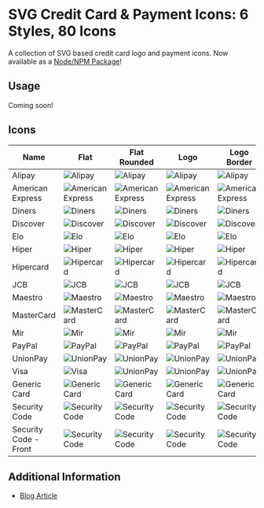 # SVG Credit Card & Payment Icons: 6 Styles, 80 Icons

A collection of SVG based credit card logo and payment icons. Now available as a [Node/NPM Package](https://github.com/aaronfagan/svg-credit-card-payment-icons/pkgs/npm/ccicons)!

## Usage
Coming soon!

## Icons

| Name                  | Flat                                                                                                       | Flat Rounded                                                                                                       | Logo                                                                                                       | Logo Border                                                                                                       | Mono                                                                                                       | Mono Outline                                                                                                       |
| --------------------- | ---------------------------------------------------------------------------------------------------------- | ------------------------------------------------------------------------------------------------------------------ | ---------------------------------------------------------------------------------------------------------- | ----------------------------------------------------------------------------------------------------------------- | ---------------------------------------------------------------------------------------------------------- | ------------------------------------------------------------------------------------------------------------------ |
| Alipay                | ![Alipay](https://github.com/aaronfagan/svg-credit-card-payment-icons/raw/main/flat/alipay.svg)            | ![Alipay](https://github.com/aaronfagan/svg-credit-card-payment-icons/raw/main/flat-rounded/alipay.svg)            | ![Alipay](https://github.com/aaronfagan/svg-credit-card-payment-icons/raw/main/logo/alipay.svg)            | ![Alipay](https://github.com/aaronfagan/svg-credit-card-payment-icons/raw/main/logo-border/alipay.svg)            | ![Alipay](https://github.com/aaronfagan/svg-credit-card-payment-icons/raw/main/mono/alipay.svg)            | ![Alipay](https://github.com/aaronfagan/svg-credit-card-payment-icons/raw/main/mono-outline/alipay.svg)            |
| American Express      | ![American Express](https://github.com/aaronfagan/svg-credit-card-payment-icons/raw/main/flat/amex.svg)    | ![American Express](https://github.com/aaronfagan/svg-credit-card-payment-icons/raw/main/flat-rounded/amex.svg)    | ![American Express](https://github.com/aaronfagan/svg-credit-card-payment-icons/raw/main/logo/amex.svg)    | ![American Express](https://github.com/aaronfagan/svg-credit-card-payment-icons/raw/main/logo-border/amex.svg)    | ![American Express](https://github.com/aaronfagan/svg-credit-card-payment-icons/raw/main/mono/amex.svg)    | ![American Express](https://github.com/aaronfagan/svg-credit-card-payment-icons/raw/main/mono-outline/amex.svg)    |
| Diners                | ![Diners](https://github.com/aaronfagan/svg-credit-card-payment-icons/raw/main/flat/diners.svg)            | ![Diners](https://github.com/aaronfagan/svg-credit-card-payment-icons/raw/main/flat-rounded/diners.svg)            | ![Diners](https://github.com/aaronfagan/svg-credit-card-payment-icons/raw/main/logo/diners.svg)            | ![Diners](https://github.com/aaronfagan/svg-credit-card-payment-icons/raw/main/logo-border/diners.svg)            | ![Diners](https://github.com/aaronfagan/svg-credit-card-payment-icons/raw/main/mono/diners.svg)            | ![Diners](https://github.com/aaronfagan/svg-credit-card-payment-icons/raw/main/mono-outline/diners.svg)            |
| Discover              | ![Discover](https://github.com/aaronfagan/svg-credit-card-payment-icons/raw/main/flat/discover.svg)        | ![Discover](https://github.com/aaronfagan/svg-credit-card-payment-icons/raw/main/flat-rounded/discover.svg)        | ![Discover](https://github.com/aaronfagan/svg-credit-card-payment-icons/raw/main/logo/discover.svg)        | ![Discover](https://github.com/aaronfagan/svg-credit-card-payment-icons/raw/main/logo-border/discover.svg)        | ![Discover](https://github.com/aaronfagan/svg-credit-card-payment-icons/raw/main/mono/discover.svg)        | ![Discover](https://github.com/aaronfagan/svg-credit-card-payment-icons/raw/main/mono-outline/discover.svg)        |
| Elo                   | ![Elo](https://github.com/aaronfagan/svg-credit-card-payment-icons/raw/main/flat/elo.svg)                  | ![Elo](https://github.com/aaronfagan/svg-credit-card-payment-icons/raw/main/flat-rounded/elo.svg)                  | ![Elo](https://github.com/aaronfagan/svg-credit-card-payment-icons/raw/main/logo/elo.svg)                  | ![Elo](https://github.com/aaronfagan/svg-credit-card-payment-icons/raw/main/logo-border/elo.svg)                  | ![Elo](https://github.com/aaronfagan/svg-credit-card-payment-icons/raw/main/mono/elo.svg)                  | ![Elo](https://github.com/aaronfagan/svg-credit-card-payment-icons/raw/main/mono-outline/elo.svg)                  |
| Hiper                 | ![Hiper](https://github.com/aaronfagan/svg-credit-card-payment-icons/raw/main/flat/hiper.svg)              | ![Hiper](https://github.com/aaronfagan/svg-credit-card-payment-icons/raw/main/flat-rounded/hiper.svg)              | ![Hiper](https://github.com/aaronfagan/svg-credit-card-payment-icons/raw/main/logo/hiper.svg)              | ![Hiper](https://github.com/aaronfagan/svg-credit-card-payment-icons/raw/main/logo-border/hiper.svg)              | ![Hiper](https://github.com/aaronfagan/svg-credit-card-payment-icons/raw/main/mono/hiper.svg)              | ![Hiper](https://github.com/aaronfagan/svg-credit-card-payment-icons/raw/main/mono-outline/hiper.svg)              |
| Hipercard             | ![Hipercard](https://github.com/aaronfagan/svg-credit-card-payment-icons/raw/main/flat/hipercard.svg)      | ![Hipercard](https://github.com/aaronfagan/svg-credit-card-payment-icons/raw/main/flat-rounded/hipercard.svg)      | ![Hipercard](https://github.com/aaronfagan/svg-credit-card-payment-icons/raw/main/logo/hipercard.svg)      | ![Hipercard](https://github.com/aaronfagan/svg-credit-card-payment-icons/raw/main/logo-border/hipercard.svg)      | ![Hipercard](https://github.com/aaronfagan/svg-credit-card-payment-icons/raw/main/mono/hipercard.svg)      | ![Hipercard](https://github.com/aaronfagan/svg-credit-card-payment-icons/raw/main/mono-outline/hipercard.svg)      |
| JCB                   | ![JCB](https://github.com/aaronfagan/svg-credit-card-payment-icons/raw/main/flat/jcb.svg)                  | ![JCB](https://github.com/aaronfagan/svg-credit-card-payment-icons/raw/main/flat-rounded/jcb.svg)                  | ![JCB](https://github.com/aaronfagan/svg-credit-card-payment-icons/raw/main/logo/jcb.svg)                  | ![JCB](https://github.com/aaronfagan/svg-credit-card-payment-icons/raw/main/logo-border/jcb.svg)                  | ![JCB](https://github.com/aaronfagan/svg-credit-card-payment-icons/raw/main/mono/jcb.svg)                  | ![JCB](https://github.com/aaronfagan/svg-credit-card-payment-icons/raw/main/mono-outline/jcb.svg)                  |
| Maestro               | ![Maestro](https://github.com/aaronfagan/svg-credit-card-payment-icons/raw/main/flat/maestro.svg)          | ![Maestro](https://github.com/aaronfagan/svg-credit-card-payment-icons/raw/main/flat-rounded/maestro.svg)          | ![Maestro](https://github.com/aaronfagan/svg-credit-card-payment-icons/raw/main/logo/maestro.svg)          | ![Maestro](https://github.com/aaronfagan/svg-credit-card-payment-icons/raw/main/logo-border/maestro.svg)          | ![Maestro](https://github.com/aaronfagan/svg-credit-card-payment-icons/raw/main/mono/maestro.svg)          | ![Maestro](https://github.com/aaronfagan/svg-credit-card-payment-icons/raw/main/mono-outline/maestro.svg)          |
| MasterCard            | ![MasterCard](https://github.com/aaronfagan/svg-credit-card-payment-icons/raw/main/flat/mastercard.svg)    | ![MasterCard](https://github.com/aaronfagan/svg-credit-card-payment-icons/raw/main/flat-rounded/mastercard.svg)    | ![MasterCard](https://github.com/aaronfagan/svg-credit-card-payment-icons/raw/main/logo/mastercard.svg)    | ![MasterCard](https://github.com/aaronfagan/svg-credit-card-payment-icons/raw/main/logo-border/mastercard.svg)    | ![MasterCard](https://github.com/aaronfagan/svg-credit-card-payment-icons/raw/main/mono/mastercard.svg)    | ![MasterCard](https://github.com/aaronfagan/svg-credit-card-payment-icons/raw/main/mono-outline/mastercard.svg)    |
| Mir                   | ![Mir](https://github.com/aaronfagan/svg-credit-card-payment-icons/raw/main/flat/mir.svg)                  | ![Mir](https://github.com/aaronfagan/svg-credit-card-payment-icons/raw/main/flat-rounded/mir.svg)                  | ![Mir](https://github.com/aaronfagan/svg-credit-card-payment-icons/raw/main/logo/mir.svg)                  | ![Mir](https://github.com/aaronfagan/svg-credit-card-payment-icons/raw/main/logo-border/mir.svg)                  | ![Mir](https://github.com/aaronfagan/svg-credit-card-payment-icons/raw/main/mono/mir.svg)                  | ![Mir](https://github.com/aaronfagan/svg-credit-card-payment-icons/raw/main/mono-outline/mir.svg)                  |
| PayPal                | ![PayPal](https://github.com/aaronfagan/svg-credit-card-payment-icons/raw/main/flat/paypal.svg)            | ![PayPal](https://github.com/aaronfagan/svg-credit-card-payment-icons/raw/main/flat-rounded/paypal.svg)            | ![PayPal](https://github.com/aaronfagan/svg-credit-card-payment-icons/raw/main/logo/paypal.svg)            | ![PayPal](https://github.com/aaronfagan/svg-credit-card-payment-icons/raw/main/logo-border/paypal.svg)            | ![PayPal](https://github.com/aaronfagan/svg-credit-card-payment-icons/raw/main/mono/paypal.svg)            | ![PayPal](https://github.com/aaronfagan/svg-credit-card-payment-icons/raw/main/mono-outline/paypal.svg)            |
| UnionPay              | ![UnionPay](https://github.com/aaronfagan/svg-credit-card-payment-icons/raw/main/flat/unionpay.svg)        | ![UnionPay](https://github.com/aaronfagan/svg-credit-card-payment-icons/raw/main/flat-rounded/unionpay.svg)        | ![UnionPay](https://github.com/aaronfagan/svg-credit-card-payment-icons/raw/main/logo/unionpay.svg)        | ![UnionPay](https://github.com/aaronfagan/svg-credit-card-payment-icons/raw/main/logo-border/unionpay.svg)        | ![UnionPay](https://github.com/aaronfagan/svg-credit-card-payment-icons/raw/main/mono/unionpay.svg)        | ![UnionPay](https://github.com/aaronfagan/svg-credit-card-payment-icons/raw/main/mono-outline/unionpay.svg)        |
| Visa                  | ![Visa](https://github.com/aaronfagan/svg-credit-card-payment-icons/raw/main/flat/visa.svg)                | ![UnionPay](https://github.com/aaronfagan/svg-credit-card-payment-icons/raw/main/flat-rounded/visa.svg)            | ![UnionPay](https://github.com/aaronfagan/svg-credit-card-payment-icons/raw/main/logo/visa.svg)            | ![UnionPay](https://github.com/aaronfagan/svg-credit-card-payment-icons/raw/main/logo-border/visa.svg)            | ![UnionPay](https://github.com/aaronfagan/svg-credit-card-payment-icons/raw/main/mono/visa.svg)            | ![UnionPay](https://github.com/aaronfagan/svg-credit-card-payment-icons/raw/main/mono-outline/visa.svg)            |
| Generic Card          | ![Generic Card](https://github.com/aaronfagan/svg-credit-card-payment-icons/raw/main/flat/generic.svg)     | ![Generic Card](https://github.com/aaronfagan/svg-credit-card-payment-icons/raw/main/flat-rounded/generic.svg)     | ![Generic Card](https://github.com/aaronfagan/svg-credit-card-payment-icons/raw/main/logo/generic.svg)     | ![Generic Card](https://github.com/aaronfagan/svg-credit-card-payment-icons/raw/main/logo-border/generic.svg)     | ![Visa](https://github.com/aaronfagan/svg-credit-card-payment-icons/raw/main/mono/generic.svg)             | ![Visa](https://github.com/aaronfagan/svg-credit-card-payment-icons/raw/main/mono-outline/generic.svg)             |
| Security Code         | ![Security Code](https://github.com/aaronfagan/svg-credit-card-payment-icons/raw/main/flat/code.svg)       | ![Security Code](https://github.com/aaronfagan/svg-credit-card-payment-icons/raw/main/flat-rounded/code.svg)       | ![Security Code](https://github.com/aaronfagan/svg-credit-card-payment-icons/raw/main/logo/code.svg)       | ![Security Code](https://github.com/aaronfagan/svg-credit-card-payment-icons/raw/main/logo-border/code.svg)       | ![Security Code](https://github.com/aaronfagan/svg-credit-card-payment-icons/raw/main/mono/code.svg)       | ![Security Code](https://github.com/aaronfagan/svg-credit-card-payment-icons/raw/main/mono-outline/code.svg)       |
| Security Code - Front | ![Security Code](https://github.com/aaronfagan/svg-credit-card-payment-icons/raw/main/flat/code-front.svg) | ![Security Code](https://github.com/aaronfagan/svg-credit-card-payment-icons/raw/main/flat-rounded/code-front.svg) | ![Security Code](https://github.com/aaronfagan/svg-credit-card-payment-icons/raw/main/logo/code-front.svg) | ![Security Code](https://github.com/aaronfagan/svg-credit-card-payment-icons/raw/main/logo-border/code-front.svg) | ![Security Code](https://github.com/aaronfagan/svg-credit-card-payment-icons/raw/main/mono/code-front.svg) | ![Security Code](https://github.com/aaronfagan/svg-credit-card-payment-icons/raw/main/mono-outline/code-front.svg) |

## Additional Information
- [Blog Article](https://www.aaronfagan.ca/blog/2017/svg-credit-card-payment-icons-6-styles-80-icons/)